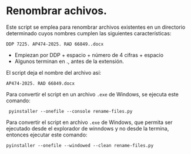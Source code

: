 # Renombrar achivos.

Este script se emplea para renombrar archivos existentes en un directorio determinado cuyos nombres cumplen las siguientes características:

```DDP 7225. AP474-2025. RAD 66849..docx```

- Empiezan por DDP + espacio + número de 4 cifras + espacio
- Algunos terminan en ., antes de la extensión.

El script deja el nombre del archivo así:

```AP474-2025. RAD 66849.docx```

Para convertir el script en un archivo ```.exe``` de Windows, se ejecuta este comando:

``` pyinstaller --onefile --console rename-files.py```

Para convertir el script en archivo ```.exe``` de Windows, que permita ser ejecutado desde el explorador de winndows y no desde la termina, entonces ejecutar este comando:

```pyinstaller --onefile --windowed --clean rename-files.py``` 

